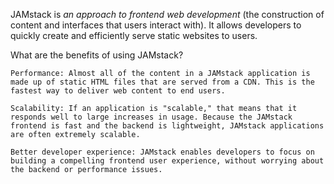 JAMstack is *an approach to frontend web development* (the construction of content and interfaces that users interact with). It allows developers to quickly create and efficiently serve static websites to users.

What are the benefits of using JAMstack?

    Performance: Almost all of the content in a JAMstack application is made up of static HTML files that are served from a CDN. This is the fastest way to deliver web content to end users.

    Scalability: If an application is "scalable," that means that it responds well to large increases in usage. Because the JAMstack frontend is fast and the backend is lightweight, JAMstack applications are often extremely scalable.

    Better developer experience: JAMstack enables developers to focus on building a compelling frontend user experience, without worrying about the backend or performance issues.
